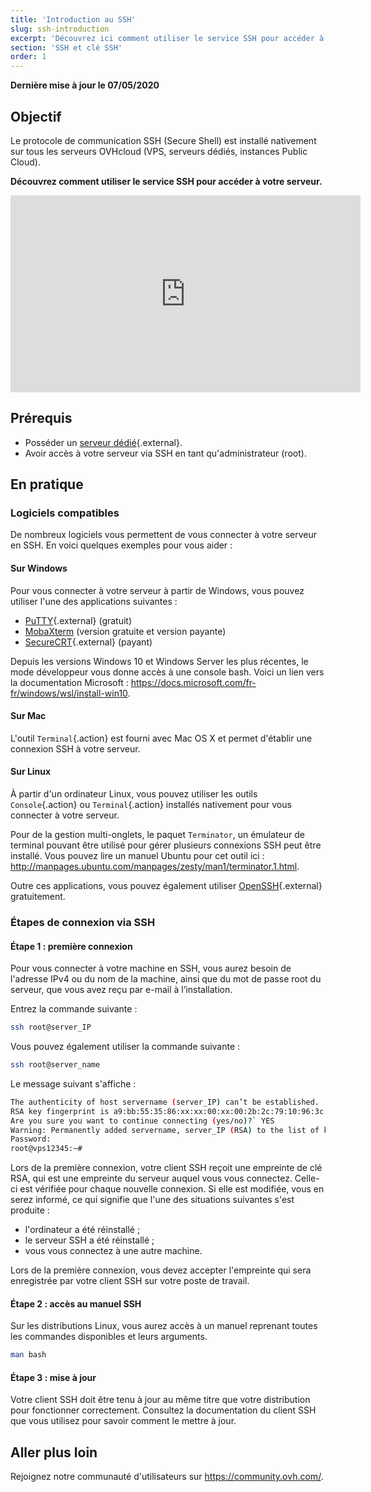 ```yaml
---
title: 'Introduction au SSH'
slug: ssh-introduction
excerpt: 'Découvrez ici comment utiliser le service SSH pour accéder à votre serveur'
section: 'SSH et clé SSH'
order: 1
---
```


**Dernière mise à jour le 07/05/2020**

## Objectif

Le protocole de communication SSH (Secure Shell) est installé nativement sur tous les serveurs OVHcloud (VPS, serveurs dédiés, instances Public Cloud).

**Découvrez comment utiliser le service SSH pour accéder à votre serveur.**

<iframe width="560" height="315" src="https://www.youtube.com/embed/gi7JqUvcEt0" frameborder="0" allow="accelerometer; autoplay; encrypted-media; gyroscope; picture-in-picture" allowfullscreen></iframe>

## Prérequis

- Posséder un [serveur dédié](https://www.ovh.com/fr/serveurs_dedies/){.external}.
- Avoir accès à votre serveur via SSH en tant qu'administrateur (root).

## En pratique

### Logiciels compatibles

De nombreux logiciels vous permettent de vous connecter à votre serveur en SSH. En voici quelques exemples pour vous aider :

#### Sur Windows

Pour vous connecter à votre serveur à partir de Windows, vous pouvez utiliser l'une des applications suivantes :

- [PuTTY](http://www.putty.org/){.external} (gratuit)
- [MobaXterm](https://mobaxterm.mobatek.net/) (version gratuite et version payante)
- [SecureCRT](http://www.vandyke.com/products/securecrt/){.external} (payant)

Depuis les versions Windows 10 et Windows Server les plus récentes, le mode développeur vous donne accès à une console bash. Voici un lien vers la documentation Microsoft : <https://docs.microsoft.com/fr-fr/windows/wsl/install-win10>.

#### Sur Mac

L'outil `Terminal`{.action} est fourni avec Mac OS X et permet d'établir une connexion SSH à votre serveur.

#### Sur Linux

À partir d'un ordinateur Linux, vous pouvez utiliser les outils `Console`{.action} ou `Terminal`{.action} installés nativement pour vous connecter à votre serveur.

Pour de la gestion multi-onglets, le paquet `Terminator`, un émulateur de terminal pouvant être utilisé pour gérer plusieurs connexions SSH peut être installé. Vous pouvez lire un manuel Ubuntu pour cet outil ici : <http://manpages.ubuntu.com/manpages/zesty/man1/terminator.1.html>.

Outre ces applications, vous pouvez également utiliser [OpenSSH](http://www.openssh.com){.external} gratuitement.

### Étapes de connexion via SSH

#### Étape 1 : première connexion

Pour vous connecter à votre machine en SSH, vous aurez besoin de l'adresse IPv4 ou du nom de la machine, ainsi que du mot de passe root du serveur, que vous avez reçu par e-mail à l’installation.

Entrez la commande suivante :

```sh
ssh root@server_IP
```

Vous pouvez également utiliser la commande suivante :

```sh
ssh root@server_name
```

Le message suivant s'affiche :

```sh
The authenticity of host servername (server_IP) can’t be established.
RSA key fingerprint is a9:bb:55:35:86:xx:xx:00:xx:00:2b:2c:79:10:96:3c.
Are you sure you want to continue connecting (yes/no)?` YES
Warning: Permanently added servername, server_IP (RSA) to the list of known hosts.
Password:
root@vps12345:~#
```

Lors de la première connexion, votre client SSH reçoit une empreinte de clé RSA, qui est une empreinte du serveur auquel vous vous connectez. Celle-ci est vérifiée pour chaque nouvelle connexion. Si elle est modifiée, vous en serez informé, ce qui signifie que l'une des situations suivantes s'est produite :

- l'ordinateur a été réinstallé ;
- le serveur SSH a été réinstallé ;
- vous vous connectez à une autre machine.

Lors de la première connexion, vous devez accepter l'empreinte qui sera enregistrée par votre client SSH sur votre poste de travail.

#### Étape 2 : accès au manuel SSH

Sur les distributions Linux, vous aurez accès à un manuel reprenant toutes les commandes disponibles et leurs arguments.

```sh
man bash
```

#### Étape 3 : mise à jour

Votre client SSH doit être tenu à jour au même titre que votre distribution pour fonctionner correctement. Consultez la documentation du client SSH que vous utilisez pour savoir comment le mettre à jour.

## Aller plus loin

Rejoignez notre communauté d'utilisateurs sur <https://community.ovh.com/>.